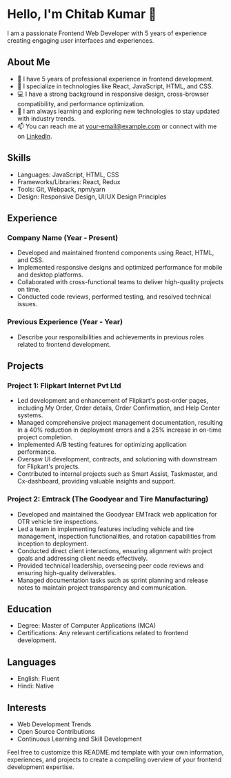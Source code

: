 # Hello, I'm Chitab Kumar 👋

I am a passionate Frontend Web Developer with 5 years of experience creating engaging user interfaces and experiences.

## About Me

- 💼 I have 5 years of professional experience in frontend development.
- 🚀 I specialize in technologies like React, JavaScript, HTML, and CSS.
- 💻 I have a strong background in responsive design, cross-browser compatibility, and performance optimization.
- 🌱 I am always learning and exploring new technologies to stay updated with industry trends.
- 📫 You can reach me at [your-email@example.com](mailto:chitab703kumar@gmail.com) or connect with me on [LinkedIn](https://www.linkedin.com/in/chitab-kumar-501006a3/).

## Skills

- Languages: JavaScript, HTML, CSS
- Frameworks/Libraries: React, Redux
- Tools: Git, Webpack, npm/yarn
- Design: Responsive Design, UI/UX Design Principles

## Experience

### Company Name (Year - Present)
- Developed and maintained frontend components using React, HTML, and CSS.
- Implemented responsive designs and optimized performance for mobile and desktop platforms.
- Collaborated with cross-functional teams to deliver high-quality projects on time.
- Conducted code reviews, performed testing, and resolved technical issues.

### Previous Experience (Year - Year)
- Describe your responsibilities and achievements in previous roles related to frontend development.

## Projects

### Project 1: Flipkart Internet Pvt Ltd
- Led development and enhancement of Flipkart's post-order pages, including My Order, Order details, Order Confirmation, and Help Center systems.
- Managed comprehensive project management documentation, resulting in a 40% reduction in deployment errors and a 25% increase in on-time project completion.
- Implemented A/B testing features for optimizing application performance.
- Oversaw UI development, contracts, and solutioning with downstream for Flipkart's projects.
- Contributed to internal projects such as Smart Assist, Taskmaster, and Cx-dashboard, providing valuable insights and support.

### Project 2: Emtrack (The Goodyear and Tire Manufacturing)

- Developed and maintained the Goodyear EMTrack web application for OTR vehicle tire inspections.
- Led a team in implementing features including vehicle and tire management, inspection functionalities, and rotation capabilities from inception to deployment.
- Conducted direct client interactions, ensuring alignment with project goals and addressing client needs effectively.
- Provided technical leadership, overseeing peer code reviews and ensuring high-quality deliverables.
- Managed documentation tasks such as sprint planning and release notes to maintain project transparency and communication.

## Education

- Degree: Master of Computer Applications (MCA)
- Certifications: Any relevant certifications related to frontend development.

## Languages

- English: Fluent
- Hindi: Native

## Interests

- Web Development Trends
- Open Source Contributions
- Continuous Learning and Skill Development

Feel free to customize this README.md template with your own information, experiences, and projects to create a compelling overview of your frontend development expertise.

